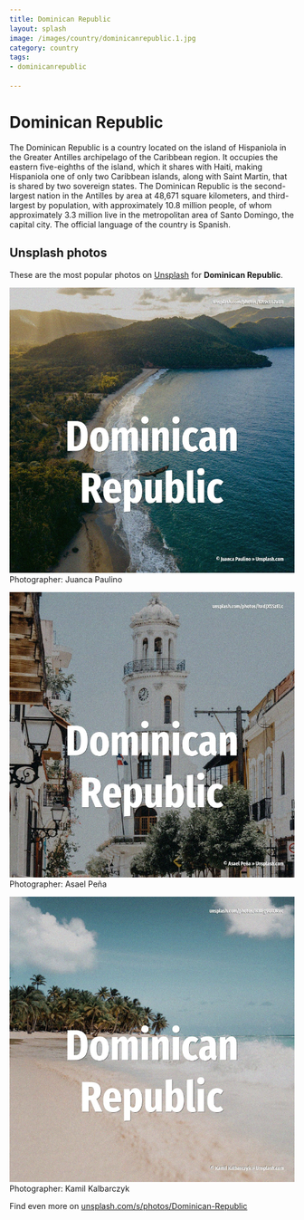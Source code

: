 ```yaml
---
title: Dominican Republic
layout: splash
image: /images/country/dominicanrepublic.1.jpg
category: country
tags:
- dominicanrepublic

---
```

# Dominican Republic

The Dominican Republic  is a country located on the island of Hispaniola in the Greater Antilles 
archipelago of the Caribbean region.
It occupies the eastern five-eighths of the island, which it shares with Haiti, making Hispaniola 
one of only two Caribbean islands, along with Saint Martin, that is shared by two sovereign states.
The Dominican Republic is the second-largest nation in the Antilles by area  at 48,671 square 
kilometers, and third-largest by population, with approximately 10.8 million people, of whom 
approximately 3.3 million live in the metropolitan area of Santo Domingo, the capital city.
The official language of the country is Spanish.

 
## Unsplash photos
These are the most popular photos on [Unsplash](https://unsplash.com) for **Dominican Republic**.
 
![Dominican Republic](/images/country/dominicanrepublic.1.jpg)
Photographer:  Juanca Paulino
 
![Dominican Republic](/images/country/dominicanrepublic.2.jpg)
Photographer:  Asael Peña
 
![Dominican Republic](/images/country/dominicanrepublic.3.jpg)
Photographer:  Kamil Kalbarczyk
 
Find even more on [unsplash.com/s/photos/Dominican-Republic](https://unsplash.com/s/photos/Dominican-Republic)
 
